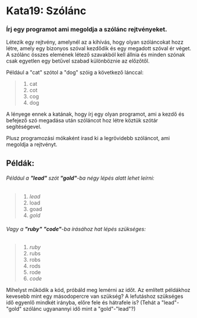 # Kata19: Szólánc

### Írj egy programot ami megoldja a szólánc rejtvényeket.

Létezik egy rejtvény, amelynél az a kihívás, hogy olyan szóláncokat hozz létre, amely egy bizonyos szóval kezdődik és egy megadott szóval ér véget.
A szólánc összes elemének létező szavakból kell állnia és minden szónak csak egyetlen egy betűvel szabad különböznie az előzőtől.

Például a "cat" szótol a "dog" szóig a következő lánccal:
>  1. cat
>  2. cot
>  3. cog
>  4. dog
  
A lényege ennek a katának, hogy írj egy olyan programot, ami a kezdő és befejező szó megadása után szóláncot hoz létre köztük szótár segítéségevel.

Plusz programozási mókaként írasd ki a legrövidebb szóláncot, ami megoldja a rejtvényt.

## Példák:

###### Például a **"lead"** szót **"gold"**-ba négy lépés alatt lehet leírni:
>  1. _lead_
>  2. load
>  3. goad
>  4. _gold_
  
###### Vagy a **"ruby"** **"code"**-ba írásához hat lépés szükséges:
>  1. _ruby_ 
>  2. rubs 
>  3. robs 
>  4. rods 
>  5. rode 
>  6. _code_

Mihelyst működik a kód, próbáld meg lemérni az időt. Az említett példákhoz kevesebb mint egy másodopercre van szükség?
A lefutáshoz szükséges idő egyenlő mindkét irányba, előre fele és hátrafele is? (Tehát a "lead"-"gold" szólánc ugyanannyi idő mint a "gold"-"lead"?)
